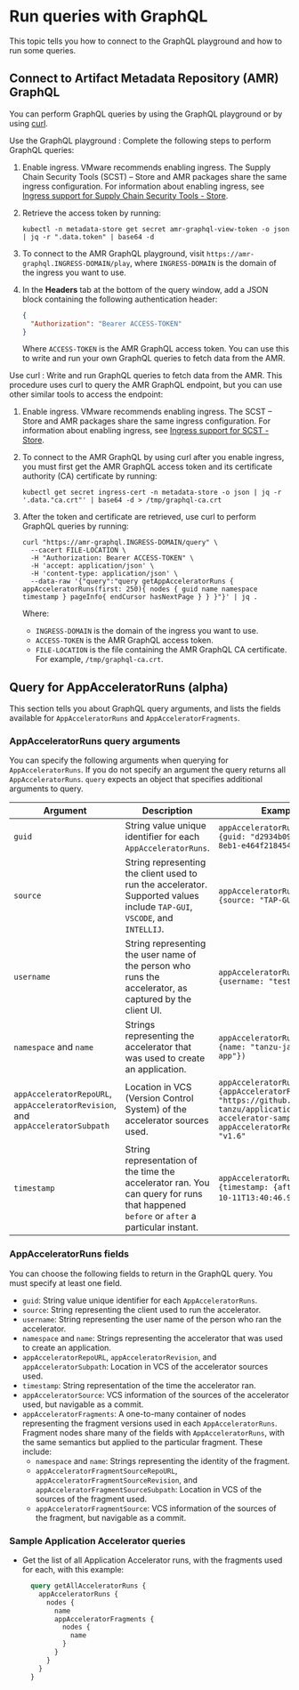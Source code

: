 # Run queries with GraphQL

This topic tells you how to connect to the GraphQL playground and how to run some queries.

## <a id='connecting-to-graphql'></a> Connect to Artifact Metadata Repository (AMR) GraphQL

You can perform GraphQL queries by using the GraphQL playground or by using [curl](https://curl.se/).

Use the GraphQL playground
: Complete the following steps to perform GraphQL queries:

  1. Enable ingress. VMware recommends enabling ingress. The Supply Chain Security Tools (SCST) –
     Store and AMR packages share the same ingress configuration. For information about enabling
     ingress, see [Ingress support for Supply Chain Security Tools - Store](../ingress.hbs.md).
  1. Retrieve the access token by running:

     ```console
     kubectl -n metadata-store get secret amr-graphql-view-token -o json | jq -r ".data.token" | base64 -d
     ```

  1. To connect to the AMR GraphQL playground, visit `https://amr-graphql.INGRESS-DOMAIN/play`,
     where `INGRESS-DOMAIN` is the domain of the ingress you want to use.

  1. In the **Headers** tab at the bottom of the query window, add a JSON block containing the
     following authentication header:

     ```json
     {
       "Authorization": "Bearer ACCESS-TOKEN"
     }
     ```

     Where `ACCESS-TOKEN` is the AMR GraphQL access token. You can use this to write and run your
     own GraphQL queries to fetch data from the AMR.

Use curl
: Write and run GraphQL queries to fetch data from the AMR. This procedure uses curl to query
  the AMR GraphQL endpoint, but you can use other similar tools to access the endpoint:

  1. Enable ingress. VMware recommends enabling ingress. The SCST – Store and AMR packages share the
     same ingress configuration. For information about enabling ingress, see
     [Ingress support for SCST - Store](../ingress.hbs.md).
  1. To connect to the AMR GraphQL by using curl after you enable ingress, you must first get the
     AMR GraphQL access token and its certificate authority (CA) certificate by running:

     ```console
     kubectl get secret ingress-cert -n metadata-store -o json | jq -r '.data."ca.crt"' | base64 -d > /tmp/graphql-ca.crt
     ```

  1. After the token and certificate are retrieved, use curl to perform GraphQL queries by running:

     ```console
     curl "https://amr-graphql.INGRESS-DOMAIN/query" \
       --cacert FILE-LOCATION \
       -H "Authorization: Bearer ACCESS-TOKEN" \
       -H 'accept: application/json' \
       -H 'content-type: application/json' \
       --data-raw '{"query":"query getAppAcceleratorRuns { appAcceleratorRuns(first: 250){ nodes { guid name namespace timestamp } pageInfo{ endCursor hasNextPage } } }"}' | jq .
     ```

     Where:

     - `INGRESS-DOMAIN` is the domain of the ingress you want to use.
     - `ACCESS-TOKEN` is the AMR GraphQL access token.
     - `FILE-LOCATION` is the file containing the AMR GraphQL CA certificate. For example,
       `/tmp/graphql-ca.crt`.

## <a id='query-app-accel-runs'></a> Query for AppAcceleratorRuns (alpha)

This section tells you about GraphQL query arguments, and lists the fields available for
`AppAcceleratorRuns` and `AppAcceleratorFragments`.

### <a id='app-accel-query-args'></a> AppAcceleratorRuns query arguments

You can specify the following arguments when querying for `AppAcceleratorRuns`. If you do not
specify an argument the query returns all `AppAcceleratorRuns`. `query` expects an object that
specifies additional arguments to query.

| Argument | Description | Example |
|----------|-------------|---------|
|`guid`|String value unique identifier for each `AppAcceleratorRuns`.|`appAcceleratorRuns(query:{guid: "d2934b09-5d4c-45da-8eb1-e464f218454e"})`|
|`source`|String representing the client used to run the accelerator. Supported values include `TAP-GUI`, `VSCODE`, and `INTELLIJ`.|`appAcceleratorRuns(query:{source: "TAP-GUI"})`|
|`username`|String representing the user name of the person who runs the accelerator, as captured by the client UI.|`appAcceleratorRuns(query:{username: "test.user"})`|
|`namespace` and `name`|Strings representing the accelerator that was used to create an application.|`appAcceleratorRuns(query:{name: "tanzu-java-web-app"})`|
|`appAcceleratorRepoURL`, `appAcceleratorRevision`, and `appAcceleratorSubpath`|Location in VCS (Version Control System) of the accelerator sources used.|`appAcceleratorRuns(query:{appAcceleratorRepoURL: "https://github.com/vmware-tanzu/application-accelerator-samples.git", appAcceleratorRevision: "v1.6"`|
|`timestamp`|String representation of the time the accelerator ran. You can query for runs that happened `before` or `after` a particular instant.|`appAcceleratorRuns(query: {timestamp: {after: "2023-10-11T13:40:46.952Z"}}`)|

### <a id='app-accel-runs-fields'></a> AppAcceleratorRuns fields

You can choose the following fields to return in the GraphQL query. You must specify at least one
field.

- `guid`: String value unique identifier for each `AppAcceleratorRuns`.
- `source`: String representing the client used to run the accelerator.
- `username`: String representing the user name of the person who ran the accelerator.
- `namespace` and `name`: Strings representing the accelerator that was used to create an
  application.
- `appAcceleratorRepoURL`, `appAcceleratorRevision`, and `appAcceleratorSubpath`: Location in VCS of
  the accelerator sources used.
- `timestamp`: String representation of the time the accelerator ran.
- `appAcceleratorSource`: VCS information of the sources of the accelerator used, but navigable as a
  commit.
- `appAcceleratorFragments`: A one-to-many container of nodes representing the fragment versions
  used in each `AppAcceleratorRuns`. Fragment nodes share many of the fields with
  `AppAcceleratorRuns`, with the same semantics but applied to the particular fragment. These
  include:
  - `namespace` and `name`: Strings representing the identity of the fragment.
  - `appAcceleratorFragmentSourceRepoURL`, `appAcceleratorFragmentSourceRevision`, and
    `appAcceleratorFragmentSourceSubpath`: Location in VCS of the sources of the fragment used.
  - `appAcceleratorFragmentSource`: VCS information of the sources of the fragment, but navigable as
    a commit.

### <a id='sample-app-accel-query'></a> Sample Application Accelerator queries

- Get the list of all Application Accelerator runs, with the fragments used for each, with this
  example:

  ```graphql
    query getAllAcceleratorRuns {
      appAcceleratorRuns {
        nodes {
          name
          appAcceleratorFragments {
            nodes {
              name
            }
          }
        }
      }
    }
  ```
